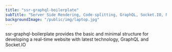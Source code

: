 ```yaml
---
title: "ssr-graphql-boilerplate"
subTitle: "Server Side Rendering, Code-splitting, GraphQL, Socket.IO, Multi-domain & Markdown, Hot Reload"
backgroundImage: "/public/img/laptop.jpg"
---
```


ssr-graphql-boilerplate provides the basic and minimal structure for developing a real-time website with latest technology, GraphQL and Socket.IO